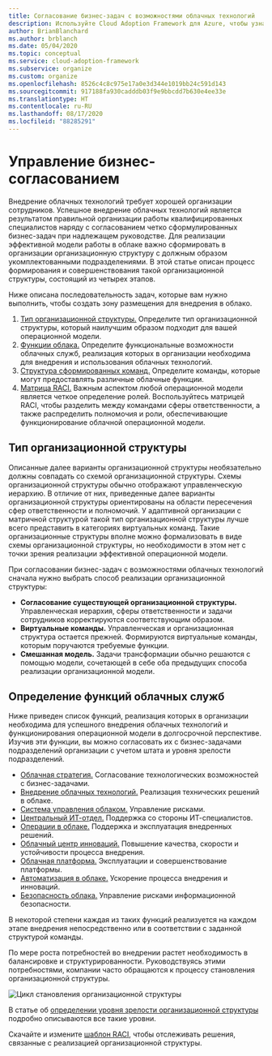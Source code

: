 ```yaml
---
title: Согласование бизнес-задач с возможностями облачных технологий
description: Используйте Cloud Adoption Framework для Azure, чтобы узнать, как определять и поддерживать согласование процессов в организации.
author: BrianBlanchard
ms.author: brblanch
ms.date: 05/04/2020
ms.topic: conceptual
ms.service: cloud-adoption-framework
ms.subservice: organize
ms.custom: organize
ms.openlocfilehash: 8526c4c8c975e17a0e3d344e1019bb24c591d143
ms.sourcegitcommit: 917188fa930cadddb03f9e9bbcdd7b630e4ee33e
ms.translationtype: HT
ms.contentlocale: ru-RU
ms.lasthandoff: 08/17/2020
ms.locfileid: "88285291"
---
```

# <a name="manage-organizational-alignment"></a>Управление бизнес-согласованием

Внедрение облачных технологий требует хорошей организации сотрудников. Успешное внедрение облачных технологий является результатом правильной организации работы квалифицированных специалистов наряду с согласованием четко сформулированных бизнес-задач при надлежащем руководстве. Для реализации эффективной модели работы в облаке важно сформировать в организации организационную структуру с должным образом укомплектованными подразделениями. В этой статье описан процесс формирования и совершенствования такой организационной структуры, состоящий из четырех этапов.

Ниже описана последовательность задач, которые вам нужно выполнить, чтобы создать зону размещения для внедрения в облако.

1. [Тип организационной структуры.](#structure-type) Определите тип организационной структуры, который наилучшим образом подходит для вашей операционной модели.
2. [Функции облака.](#understand-required-cloud-functions) Определите функциональные возможности облачных служб, реализация которых в организации необходима для внедрения и использования облачных технологий.
3. [Структура сформированных команд.](./organization-structures.md) Определите команды, которые могут предоставлять различные облачные функции.
4. [Матрица RACI.](./raci-alignment.md) Важным аспектом любой операционной модели является четкое определение ролей. Воспользуйтесь матрицей RACI, чтобы разделить между командами сферы ответственности, а также распределить полномочия и роли, обеспечивающие функционирование облачной операционной модели.

## <a name="structure-type"></a>Тип организационной структуры

Описанные далее варианты организационной структуры необязательно должны совпадать со схемой организационной структуры. Схемы организационной структуры обычно отображают управленческую иерархию. В отличие от них, приведенные далее варианты организационной структуры ориентированы на области пересечения сфер ответственности и полномочий. У адаптивной организации с матричной структурой такой тип организационной структуры лучше всего представить в категориях виртуальных команд. Такие организационные структуры вполне можно формализовать в виде схемы организационной структуры, но необходимости в этом нет с точки зрения реализации эффективной операционной модели.

При согласовании бизнес-задач с возможностями облачных технологий сначала нужно выбрать способ реализации организационной структуры:

- **Согласование существующей организационной структуры.** Управленческая иерархия, сферы ответственности и задачи сотрудников корректируются соответствующим образом.
- **Виртуальные команды.** Управленческая и организационная структура остается прежней. Формируются виртуальные команды, которым поручаются требуемые функции.
- **Смешанная модель.** Задачи трансформации обычно решаются с помощью модели, сочетающей в себе оба предыдущих способа реализации организационной модели.

## <a name="understand-required-cloud-functions"></a>Определение функций облачных служб

Ниже приведен список функций, реализация которых в организации необходима для успешного внедрения облачных технологий и функционирования операционной модели в долгосрочной перспективе. Изучив эти функции, вы можно согласовать их с бизнес-задачами подразделений организации с учетом штата и уровня зрелости подразделений.

- [Облачная стратегия.](./cloud-strategy.md) Согласование технологических возможностей с бизнес-задачами.
- [Внедрение облачных технологий.](./cloud-adoption.md) Реализация технических решений в облаке.
- [Система управления облаком.](./cloud-governance.md) Управление рисками.
- [Центральный ИТ-отдел.](./central-it.md) Поддержка со стороны ИТ-специалистов.
- [Операции в облаке.](./cloud-operations.md) Поддержка и эксплуатация внедренных решений.
- [Облачный центр инноваций.](./cloud-center-of-excellence.md) Повышение качества, скорости и устойчивости процесса внедрения.
- [Облачная платформа.](./cloud-platform.md) Эксплуатации и совершенствование платформы.
- [Автоматизация в облаке.](./cloud-automation.md) Ускорение процесса внедрения и инноваций.
- [Безопасность облака.](./cloud-security.md) Управление рисками информационной безопасности.

В некоторой степени каждая из таких функций реализуется на каждом этапе внедрения непосредственно или в соответствии с заданной структурой команды.

По мере роста потребностей во внедрении растет необходимость в балансировке и структурированности. Руководствуясь этими потребностями, компании часто обращаются к процессу становления организационной структуры.

![Цикл становления организационной структуры](../_images/ready/org-ready-maturity.png)

В статье об [определении уровня зрелости организационной структуры](./organization-structures.md) подробно описываются все такие уровни.

Скачайте и измените [шаблон RACI](https://raw.githubusercontent.com/microsoft/CloudAdoptionFramework/master/organize/raci-template.xlsx), чтобы отслеживать решения, связанные с реализацией организационной структуры.
